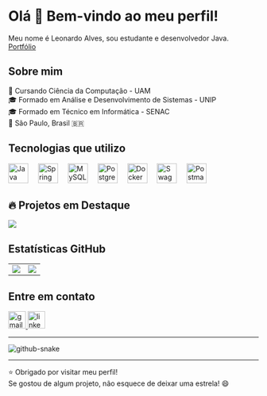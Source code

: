 # Olá 👋 Bem-vindo ao meu perfil!

Meu nome é Leonardo Alves, sou estudante e desenvolvedor Java.  
<a href="https://leoalves02.github.io/Portfolio/" target="_blank">Portfólio</a>

## Sobre mim

📝 Cursando Ciência da Computação - UAM  
🎓 Formado em Análise e Desenvolvimento de Sistemas - UNIP  
🎓 Formado em Técnico em Informática - SENAC  
📍 São Paulo, Brasil 🇧🇷    

## Tecnologias que utilizo 

<div align="left">  
  <img src="https://cdn.jsdelivr.net/gh/devicons/devicon/icons/java/java-original.svg" height="40" alt="Java logo" />  
  <img width="12" />  
  <img src="https://cdn.jsdelivr.net/gh/devicons/devicon/icons/spring/spring-original.svg" height="40" alt="Spring logo" />  
  <img width="12" />  
  <img src="https://cdn.jsdelivr.net/gh/devicons/devicon/icons/mysql/mysql-original.svg" height="40" alt="MySQL logo" />  
  <img width="12" />  
  <img src="https://cdn.jsdelivr.net/gh/devicons/devicon/icons/postgresql/postgresql-original.svg" height="40" alt="PostgreSQL logo" />  
  <img width="12" />  
  <img src="https://cdn.jsdelivr.net/gh/devicons/devicon/icons/docker/docker-original.svg" height="40" alt="Docker logo" />  
  <img width="12" />  
  <img src="https://cdn.jsdelivr.net/gh/devicons/devicon@latest/icons/swagger/swagger-original.svg" height="40" alt="Swagger logo" />
  <img width="12" />  
  <img src="https://cdn.jsdelivr.net/gh/devicons/devicon/icons/postman/postman-original.svg" height="40" alt="Postman logo" />  
</div>

## 🔥 Projetos em Destaque

<a href="https://github.com/LeoAlves02/picpay-transactions-tests" target="_blank">
  <img src="https://github-readme-stats.vercel.app/api/pin/?username=LeoAlves02&repo=picpay-transactions-tests&theme=night-owl" />
</a>

## Estatísticas GitHub

<table>
  <tr>
    <td><img src="https://github-readme-stats.vercel.app/api/top-langs?username=LeoAlves02&layout=compact&langs_count=5&theme=night-owl&hide_border=false&cache_seconds=1&timestamp=2025-04-22" /></td>
    <td><img src="https://github-readme-stats.vercel.app/api?username=LeoAlves02&hide=issues&show_icons=true&count_private=true&theme=night-owl&hide_border=false&rank_icon=github&cache_seconds=1" /></td>
  </tr>
</table>

## Entre em contato

<div align="left">
  <a href="mailto:leoalvesbico@gmail.com" target="_blank">
    <img src="https://img.shields.io/static/v1?message=Gmail&logo=gmail&label=&color=D14836&logoColor=white&labelColor=&style=for-the-badge" height="35" alt="gmail logo" />
  </a>
  <a href="https://www.linkedin.com/in/leonardo-alves-727608208/" target="_blank">
    <img src="https://img.shields.io/static/v1?message=LinkedIn&logo=linkedin&label=&color=0077B5&logoColor=white&labelColor=&style=for-the-badge" height="35" alt="linkedin logo" />
  </a>
</div>

---

<picture>
  <source media="(prefers-color-scheme: dark)" srcset="https://raw.githubusercontent.com/tobiasmeyhoefer/tobiasmeyhoefer/output/github-snake-dark.svg" />
  <source media="(prefers-color-scheme: light)" srcset="https://raw.githubusercontent.com/tobiasmeyhoefer/tobiasmeyhoefer/output/github-snake.svg" />
  <img alt="github-snake" src="https://raw.githubusercontent.com/tobiasmeyhoefer/tobiasmeyhoefer/output/github-snake.svg" />
</picture>

---

⭐ Obrigado por visitar meu perfil!  
Se gostou de algum projeto, não esquece de deixar uma estrela! 😄

